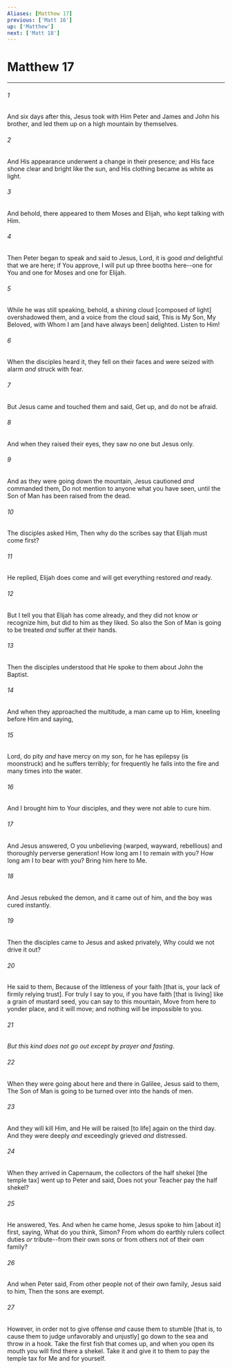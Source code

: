```yaml
---
Aliases: [Matthew 17]
previous: ['Matt 16']
up: ['Matthew']
next: ['Matt 18']
---
```

# Matthew 17

***














###### 1 






And six days after this, Jesus took with Him Peter and James and John his brother, and led them up on a high mountain by themselves. 













###### 2 






And His appearance underwent a change in their presence; and His face shone clear and bright like the sun, and His clothing became as white as light. 













###### 3 






And behold, there appeared to them Moses and Elijah, who kept talking with Him. 













###### 4 






Then Peter began to speak and said to Jesus, Lord, it is good _and_ delightful that we are here; if You approve, I will put up three booths here--one for You and one for Moses and one for Elijah. 













###### 5 






While he was still speaking, behold, a shining cloud [composed of light] overshadowed them, and a voice from the cloud said, This is My Son, My Beloved, with Whom I am [and have always been] delighted. Listen to Him! 













###### 6 






When the disciples heard it, they fell on their faces and were seized with alarm _and_ struck with fear. 













###### 7 






But Jesus came and touched them and said, Get up, and do not be afraid. 













###### 8 






And when they raised their eyes, they saw no one but Jesus only. 













###### 9 






And as they were going down the mountain, Jesus cautioned _and_ commanded them, Do not mention to anyone what you have seen, until the Son of Man has been raised from the dead. 













###### 10 






The disciples asked Him, Then why do the scribes say that Elijah must come first? 













###### 11 






He replied, Elijah does come and will get everything restored _and_ ready. 













###### 12 






But I tell you that Elijah has come already, and they did not know _or_ recognize him, but did to him as they liked. So also the Son of Man is going to be treated _and_ suffer at their hands. 













###### 13 






Then the disciples understood that He spoke to them about John the Baptist. 













###### 14 






And when they approached the multitude, a man came up to Him, kneeling before Him and saying, 













###### 15 






Lord, do pity _and_ have mercy on my son, for he has epilepsy (is moonstruck) and he suffers terribly; for frequently he falls into the fire and many times into the water. 













###### 16 






And I brought him to Your disciples, and they were not able to cure him. 













###### 17 






And Jesus answered, O you unbelieving (warped, wayward, rebellious) and thoroughly perverse generation! How long am I to remain with you? How long am I to bear with you? Bring him here to Me. 













###### 18 






And Jesus rebuked the demon, and it came out of him, and the boy was cured instantly. 













###### 19 






Then the disciples came to Jesus and asked privately, Why could we not drive it out? 













###### 20 






He said to them, Because of the littleness of your faith [that is, your lack of firmly relying trust]. For truly I say to you, if you have faith [that is living] like a grain of mustard seed, you can say to this mountain, Move from here to yonder place, and it will move; and nothing will be impossible to you. 













###### 21 






_But this kind does not go out except by prayer and fasting_. 













###### 22 






When they were going about here and there in Galilee, Jesus said to them, The Son of Man is going to be turned over into the hands of men. 













###### 23 






And they will kill Him, and He will be raised [to life] again on the third day. And they were deeply _and_ exceedingly grieved _and_ distressed. 













###### 24 






When they arrived in Capernaum, the collectors of the half shekel [the temple tax] went up to Peter and said, Does not your Teacher pay the half shekel? 













###### 25 






He answered, Yes. And when he came home, Jesus spoke to him [about it] first, saying, What do you think, Simon? From whom do earthly rulers collect duties _or_ tribute--from their own sons or from others not of their own family? 













###### 26 






And when Peter said, From other people not of their own family, Jesus said to him, Then the sons are exempt. 













###### 27 






However, in order not to give offense _and_ cause them to stumble [that is, to cause them to judge unfavorably and unjustly] go down to the sea and throw in a hook. Take the first fish that comes up, and when you open its mouth you will find there a shekel. Take it and give it to them to pay the temple tax for Me and for yourself.
